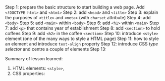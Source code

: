 Step 1: prepare the basic structure to start building a web page. Add
        `<!DOCTYPE html>` and `<html>`
Step 2: add `<head>` and `<title>`
Step 3: explain the purposes of `<title>` and `<meta>` (with `charset`
        attribute)
Step 4: add `<body>`
Step 5: add `<main>` within `<body>`
Step 6: add `<h1>` within `<main>`
Step 7: add `<p>` that contains year of establishment
Step 8: add `<section>` to hold coffees
Step 9: add `<h2>` in the coffee `<section>`
Step 10: introduce `<style>` element (one of the many ways to style a HTML page)
Step 11: how to style an element and introduce `text-align` property
Step 12: introduce CSS *type selector* and centre a couple of elements
Step 13: 

Summary of lesson learned:
1. HTML elements: `<style>`, 
2. CSS properties: 